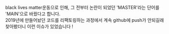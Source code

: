 black lives matter운동으로 인해, 그 전부터 논란이 되었던 'MASTER'라는 단어를 'MAIN'으로 바꿨다고 합니다. <br/>
2019년에 만들어놨던 코드를 리팩토링하는 과정에서 계속 github에 push가 안되길래 찾아봤더니 이런 이슈가 있었습니다 ! <br/>

